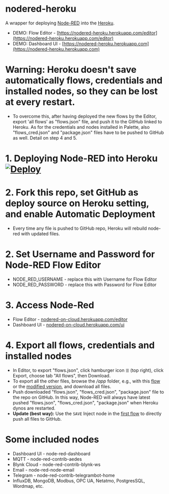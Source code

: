 # nodered-heroku
A wrapper for deploying [Node-RED](http://nodered.org) into the [Heroku](https://www.heroku.com).
* DEMO: Flow Editor - [https://nodered-heroku.herokuapp.com/editor](https://nodered-heroku.herokuapp.com/editor)
* DEMO: Dashboard UI - [https://nodered-heroku.herokuapp.com](https://nodered-heroku.herokuapp.com)


# Warning: Heroku doesn't save automatically flows, credentials and installed nodes, so they can be lost at every restart.
* To overcome this, after having deployed the new flows by the Editor, export 'all flows' as "flows.json" file, and push it to the GitHub linked to Heroku. As for the credentials and nodes installed in Palette, also "flows_cred.json" and "package.json" files have to be pushed to GitHub as well. Detail on step 4 and 5.

# 1. Deploying Node-RED into Heroku  [![Deploy](https://www.herokucdn.com/deploy/button.png)](https://heroku.com/deploy?template=https://github.com/hybuild-project/nodered-heroku)

# 2. Fork this repo, set GitHub as deploy source on Heroku setting, and enable Automatic Deployment
* Every time any file is pushed to GitHub repo, Heroku will rebuild node-red with updated files.

# 2. Set Username and Password for Node-RED Flow Editor
* NODE_RED_USERNAME - replace this with Username for Flow Editor
* NODE_RED_PASSWORD - replace this with Password for Flow Editor

# 3. Access Node-Red
* Flow Editor - [nodered-on-cloud.herokuapp.com/editor](https://nodered-on-cloud.herokuapp.com/editor)
* Dashboard UI - [nodered-on-cloud.herokuapp.com/ui](https://nodered-on-cloud.herokuapp.com)

# 4. Export all flows, credentials and installed nodes
* In Editor, to export "flows.json", click hamburger icon <code>☰</code> (top right), click Export, choose tab "All flows", then Download.
* To export all the other files, browse the <i>/app</i> folder, e.g., with this [flow](https://flows.nodered.org/flow/44bc7ad491aacb4253dd8a5f757b5407) or the [modified version](utils/file-explorer-flow.json), and download all files.
* Push downloaded "flows.json", "flows_cred.json", "package.json" file to the repo on GitHub. In this way, Node-RED will always have latest pushed "flows.json", "flows_cred.json", "package.json" when Heroku dynos are restarted.
* <strong>Update (best way):</strong> Use the <code>SAVE</code> Inject node in the [first flow](utils/save-all-changes-flow.json) to directly push all files to GitHub.

# Some included nodes
* Dashboard UI - node-red-dashboard
* MQTT - node-red-contrib-aedes
* Blynk Cloud - node-red-contrib-blynk-ws
* Email - node-red-node-email
* Telegram - node-red-contrib-telegrambot-home
* InfluxDB, MongoDB, Modbus, OPC UA, Netatmo, PostgresSQL, Wordmap, etc. 
